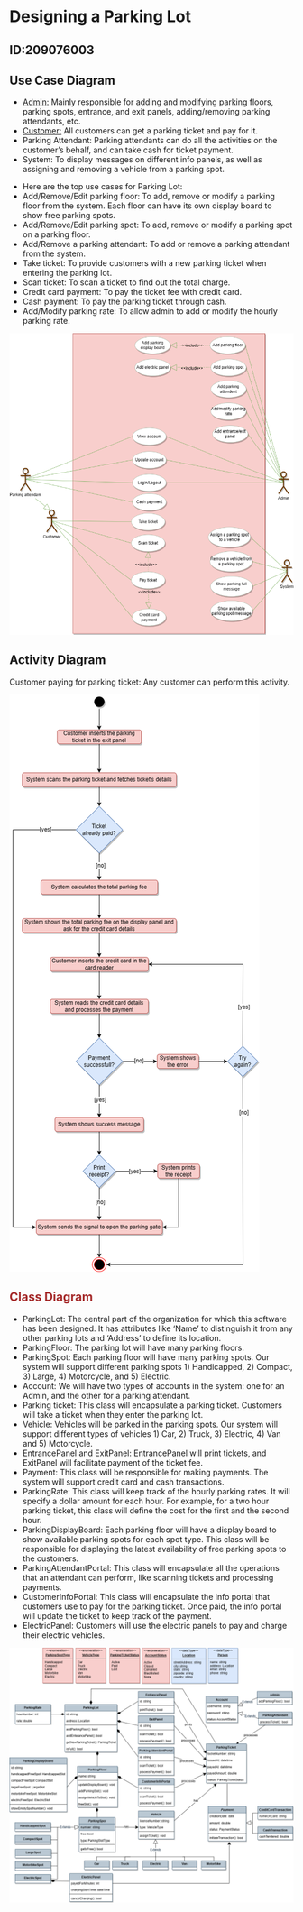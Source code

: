 # Designing a Parking Lot
## ID:209076003

<div>
<p>
  <h2>Use Case Diagram</h2>
  <ul>
    <li><a href="#">Admin:</a> Mainly responsible for adding and modifying parking floors, parking spots, entrance, and exit panels, adding/removing parking attendants, etc.</li>
    <li><a href="#">Customer:</a> All customers can get a parking ticket and pay for it.</li>
    <li>Parking Attendant: Parking attendants can do all the activities on the customer’s behalf, and can take cash for ticket payment.</li>
    <li>System: To display messages on different info panels, as well as assigning and removing a vehicle from a parking spot.</li>
  </ul>
  <ul>
    <li>Here are the top use cases for Parking Lot:</li>
    <li>Add/Remove/Edit parking floor: To add, remove or modify a parking floor from the system. Each floor can have its own display board to show free parking spots.</li>
    <li>Add/Remove/Edit parking spot: To add, remove or modify a parking spot on a parking floor.</li>
    <li>Add/Remove a parking attendant: To add or remove a parking attendant from the system.</li>
    <li>Take ticket: To provide customers with a new parking ticket when entering the parking lot.</li>
    <li>Scan ticket: To scan a ticket to find out the total charge.</li>
    <li>Credit card payment: To pay the ticket fee with credit card.</li>
    <li>Cash payment: To pay the parking ticket through cash.</li>
    <li>Add/Modify parking rate: To allow admin to add or modify the hourly parking rate.</li>
  </ul>
</p>
<img src="./images/Use%20Case%20Diagram.png" alt="Use Case Diagram">
</div>
<div>
  <h2>Activity Diagram</h2>
  <p>Customer paying for parking ticket: Any customer can perform this activity.</p>
  <img src="./images/Activity%20Diagram.png" alt="Activity Diagram">
</div>
<div>
<h2 style="color: brown;">Class Diagram</h2>
  <p>
  <ul>
  <li>ParkingLot: The central part of the organization for which this software has been designed. It has attributes like ‘Name’ to distinguish it from any other parking lots and ‘Address’ to define its location.</li>
  <li>ParkingFloor: The parking lot will have many parking floors.</li>
  <li>ParkingSpot: Each parking floor will have many parking spots. Our system will support different parking spots 1) Handicapped, 2) Compact, 3) Large, 4) Motorcycle, and 5) Electric.</li>
  <li>Account: We will have two types of accounts in the system: one for an Admin, and the other for a parking attendant.</li>
  <li>Parking ticket: This class will encapsulate a parking ticket. Customers will take a ticket when they enter the parking lot.</li>
  <li>Vehicle: Vehicles will be parked in the parking spots. Our system will support different types of vehicles 1) Car, 2) Truck, 3) Electric, 4) Van and 5) Motorcycle.</li>
  <li>EntrancePanel and ExitPanel: EntrancePanel will print tickets, and ExitPanel will facilitate payment of the ticket fee.</li>
  <li>Payment: This class will be responsible for making payments. The system will support credit card and cash transactions.</li>
  <li>ParkingRate: This class will keep track of the hourly parking rates. It will specify a dollar amount for each hour. For example, for a two hour parking ticket, this class will define the cost for the first and the second hour.</li>
  <li>ParkingDisplayBoard: Each parking floor will have a display board to show available parking spots for each spot type. This class will be responsible for displaying the latest availability of free parking spots to the customers.</li>
  <li>ParkingAttendantPortal: This class will encapsulate all the operations that an attendant can perform, like scanning tickets and processing payments.</li>
  <li>CustomerInfoPortal: This class will encapsulate the info portal that customers use to pay for the parking ticket. Once paid, the info portal will update the ticket to keep track of the payment.</li>
  <li>ElectricPanel: Customers will use the electric panels to pay and charge their electric vehicles.</li>
</ul>
<img src="./images/Class%20Diagram.png" alt="Class Diagram">
  </p>
</div>

